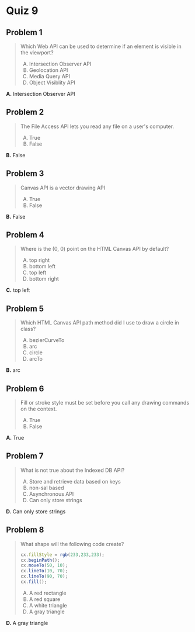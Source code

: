 <style type="text/css">ol { list-style-type: upper-alpha; }</style>

# Quiz 9

## Problem 1

> Which Web API can be used to determine if an element is visible in the
  viewport?
>
> 1. Intersection Observer API
> 2. Geolocation API
> 3. Media Query API
> 4. Object Visiblity API

**A.** Intersection Observer API

## Problem 2

> The File Access API lets you read any file on a user's computer.
>
> 1. True
> 2. False

**B.** False

## Problem 3

> Canvas API is a vector drawing API
>
> 1. True
> 2. False

**B.** False

## Problem 4

> Where is the (0, 0) point on the HTML Canvas API by default?
>
> 1. top right
> 2. bottom left
> 3. top left
> 4. bottom right

**C.** top left

## Problem 5

> Which HTML Canvas API path method did I use to draw a circle in class?
>
> 1. bezierCurveTo
> 2. arc
> 3. circle
> 4. arcTo

**B.** arc

## Problem 6

> Fill or stroke style must be set before you call any drawing commands on the
  context.
>
> 1. True
> 2. False

**A.** True

## Problem 7

> What is not true about the Indexed DB API?
>
> 1. Store and retrieve data based on keys
> 2. non-sal based
> 3. Asynchronous API
> 4. Can only store strings

**D.** Can only store strings

## Problem 8

> What shape will the following code create?
>
> ```js
> cx.fillStyle = rgb(233,233,233);
> cx.beginPath();
> cx.moveTo(50, 10);
> cx.lineTo(10, 70);
> cx.lineTo(90, 70);
> cx.fill();
> ```
>
> 1. A red rectangle
> 2. A red square
> 3. A white triangle
> 4. A gray triangle

**D.** A gray triangle
